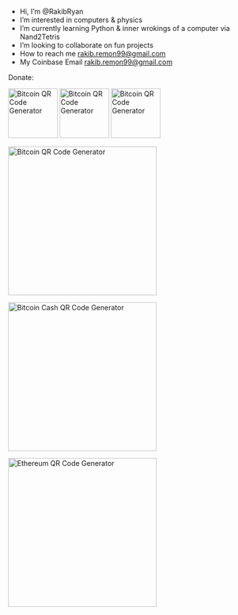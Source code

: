 - Hi, I’m @RakibRyan
- I’m interested in computers & physics
- I’m currently learning Python & inner wrokings of a computer via Nand2Tetris 
- I’m looking to collaborate on fun projects
- How to reach me rakib.remon99@gmail.com
- My Coinbase Email rakib.remon99@gmail.com

Donate:
<p float="left">
  <img src="https://www.bitcoinqrcodemaker.com/api/?style=bitcoin&amp;address=327dZjeWci6L7tyQWU1RxRszfiwEG1s8Tf" alt="Bitcoin QR Code Generator" width="100" />
  <img src="https://www.bitcoinqrcodemaker.com/api/?style=bitcoin&amp;address=327dZjeWci6L7tyQWU1RxRszfiwEG1s8Tf" alt="Bitcoin QR Code Generator" width="100" /> 
  <img src="https://www.bitcoinqrcodemaker.com/api/?style=bitcoin&amp;address=327dZjeWci6L7tyQWU1RxRszfiwEG1s8Tf" alt="Bitcoin QR Code Generator" width="100" />
</p>



<a href="https://www.bitcoinqrcodemaker.com"><img src="https://www.bitcoinqrcodemaker.com/api/?style=bitcoin&amp;address=327dZjeWci6L7tyQWU1RxRszfiwEG1s8Tf" alt="Bitcoin QR Code Generator" height="300" width="300" border="0" /></a>

<a href="https://www.bitcoinqrcodemaker.com"><img src="https://www.bitcoinqrcodemaker.com/api/?style=bitcoincash&amp;address=15q3QeC3NJQqL1ZVLTMwWEQwCiQYS2yAu1" alt="Bitcoin Cash QR Code Generator" height="300" width="300" border="0" /></a>

<a href="https://www.bitcoinqrcodemaker.com"><img src="https://www.bitcoinqrcodemaker.com/api/?style=ethereum&amp;address=0x17C685A7eF1132B176E0A16264FF70a83Ae84D0E" alt="Ethereum QR Code Generator" height="300" width="300" border="0" /></a>
<!---
RakibRyan/RakibRyan is a ✨ special ✨ repository because its `README.md` (this file) appears on your GitHub profile.
You can click the Preview link to take a look at your changes.
--->
